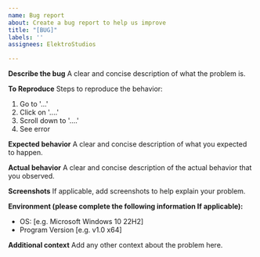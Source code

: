 ```yaml
---
name: Bug report
about: Create a bug report to help us improve
title: "[BUG]"
labels: ''
assignees: ElektroStudios

---
```


**Describe the bug**
A clear and concise description of what the problem is.

**To Reproduce**
Steps to reproduce the behavior:
1. Go to '...'
2. Click on '....'
3. Scroll down to '....'
4. See error

**Expected behavior**
A clear and concise description of what you expected to happen.

**Actual behavior**
A clear and concise description of the actual behavior that you observed.

**Screenshots**
If applicable, add screenshots to help explain your problem.

**Environment (please complete the following information If applicable):**
 - OS: [e.g. Microsoft Windows 10 22H2]
 - Program Version [e.g. v1.0 x64]

**Additional context**
Add any other context about the problem here.
